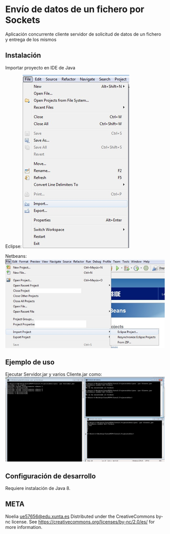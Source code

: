 # Envío de datos de un fichero por Sockets
Aplicación concurrente cliente servidor de solicitud de datos de un fichero y entrega de los mismos

## Instalación 
Importar proyecto en IDE de Java

Eclipse:
![ImportaciónEclipse](../PSP4_images/1.jpg)

Netbeans:  
![ImportaciónNetbeans](../PSP4_images/2.jpg)


## Ejemplo de uso   
Ejecutar Servidor.jar y varios Cliente.jar como: 
![Execute](../PSP4_images/8.jpg)  



## Configuración de desarrollo
Requiere instalación de Java 8.

## META
Noelia  ue57656@edu.xunta.es
Distributed under the CreativeCommons by-nc license. See https://creativecommons.org/licenses/by-nc/2.0/es/  for more information.

